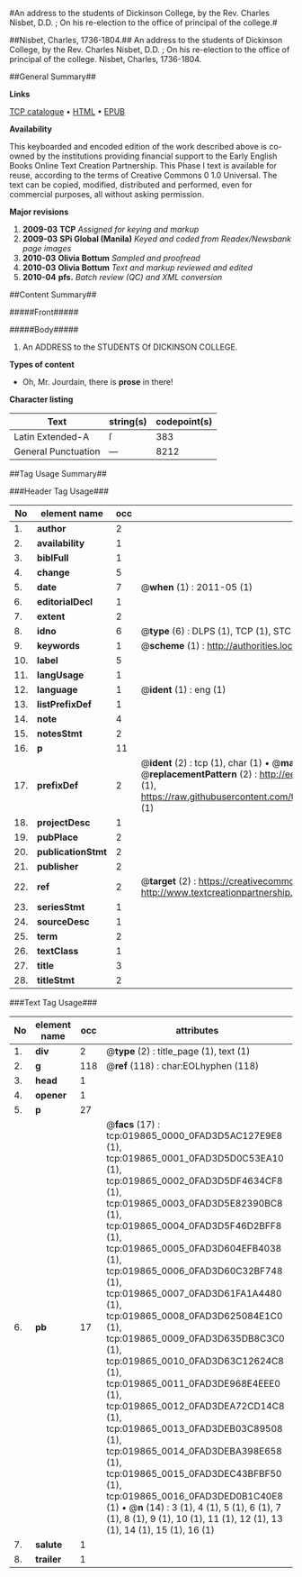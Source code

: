 #An address to the students of Dickinson College, by the Rev. Charles Nisbet, D.D. ; On his re-election to the office of principal of the college.#

##Nisbet, Charles, 1736-1804.##
An address to the students of Dickinson College, by the Rev. Charles Nisbet, D.D. ; On his re-election to the office of principal of the college.
Nisbet, Charles, 1736-1804.

##General Summary##

**Links**

[TCP catalogue](http://www.ota.ox.ac.uk/tcp/)  • 
[HTML](http://tei.it.ox.ac.uk/tcp/Texts-HTML/free/N15/N15575.html)  • 
[EPUB](http://tei.it.ox.ac.uk/tcp/Texts-EPUB/free/N15/N15575.epub)

**Availability**

This keyboarded and encoded edition of the
	       work described above is co-owned by the institutions
	       providing financial support to the Early English Books
	       Online Text Creation Partnership. This Phase I text is
	       available for reuse, according to the terms of Creative
	       Commons 0 1.0 Universal. The text can be copied,
	       modified, distributed and performed, even for
	       commercial purposes, all without asking permission.

**Major revisions**

1. __2009-03__ __TCP__ *Assigned for keying and markup*
1. __2009-03__ __SPi Global (Manila)__ *Keyed and coded from Readex/Newsbank page images*
1. __2010-03__ __Olivia Bottum__ *Sampled and proofread*
1. __2010-03__ __Olivia Bottum__ *Text and markup reviewed and edited*
1. __2010-04__ __pfs.__ *Batch review (QC) and XML conversion*

##Content Summary##

#####Front#####

#####Body#####

1. An ADDRESS to the STUDENTS Of DICKINSON COLLEGE.

**Types of content**

  * Oh, Mr. Jourdain, there is **prose** in there!

**Character listing**


|Text|string(s)|codepoint(s)|
|---|---|---|
|Latin Extended-A|ſ|383|
|General Punctuation|—|8212|

##Tag Usage Summary##

###Header Tag Usage###

|No|element name|occ|attributes|
|---|---|---|---|
|1.|__author__|2||
|2.|__availability__|1||
|3.|__biblFull__|1||
|4.|__change__|5||
|5.|__date__|7| @__when__ (1) : 2011-05 (1)|
|6.|__editorialDecl__|1||
|7.|__extent__|2||
|8.|__idno__|6| @__type__ (6) : DLPS (1), TCP (1), STC (1), NOTIS (1), IMAGE-SET (1), EVANS-CITATION (1)|
|9.|__keywords__|1| @__scheme__ (1) : http://authorities.loc.gov/ (1)|
|10.|__label__|5||
|11.|__langUsage__|1||
|12.|__language__|1| @__ident__ (1) : eng (1)|
|13.|__listPrefixDef__|1||
|14.|__note__|4||
|15.|__notesStmt__|2||
|16.|__p__|11||
|17.|__prefixDef__|2| @__ident__ (2) : tcp (1), char (1)  •  @__matchPattern__ (2) : ([0-9\-]+):([0-9IVX]+) (1), (.+) (1)  •  @__replacementPattern__ (2) : http://eebo.chadwyck.com/downloadtiff?vid=$1&page=$2 (1), https://raw.githubusercontent.com/textcreationpartnership/Texts/master/tcpchars.xml#$1 (1)|
|18.|__projectDesc__|1||
|19.|__pubPlace__|2||
|20.|__publicationStmt__|2||
|21.|__publisher__|2||
|22.|__ref__|2| @__target__ (2) : https://creativecommons.org/publicdomain/zero/1.0/ (1), http://www.textcreationpartnership.org/docs/. (1)|
|23.|__seriesStmt__|1||
|24.|__sourceDesc__|1||
|25.|__term__|2||
|26.|__textClass__|1||
|27.|__title__|3||
|28.|__titleStmt__|2||


###Text Tag Usage###

|No|element name|occ|attributes|
|---|---|---|---|
|1.|__div__|2| @__type__ (2) : title_page (1), text (1)|
|2.|__g__|118| @__ref__ (118) : char:EOLhyphen (118)|
|3.|__head__|1||
|4.|__opener__|1||
|5.|__p__|27||
|6.|__pb__|17| @__facs__ (17) : tcp:019865_0000_0FAD3D5AC127E9E8 (1), tcp:019865_0001_0FAD3D5D0C53EA10 (1), tcp:019865_0002_0FAD3D5DF4634CF8 (1), tcp:019865_0003_0FAD3D5E82390BC8 (1), tcp:019865_0004_0FAD3D5F46D2BFF8 (1), tcp:019865_0005_0FAD3D604EFB4038 (1), tcp:019865_0006_0FAD3D60C32BF748 (1), tcp:019865_0007_0FAD3D61FA1A4480 (1), tcp:019865_0008_0FAD3D625084E1C0 (1), tcp:019865_0009_0FAD3D635DB8C3C0 (1), tcp:019865_0010_0FAD3D63C12624C8 (1), tcp:019865_0011_0FAD3DE968E4EEE0 (1), tcp:019865_0012_0FAD3DEA72CD14C8 (1), tcp:019865_0013_0FAD3DEB03C89508 (1), tcp:019865_0014_0FAD3DEBA398E658 (1), tcp:019865_0015_0FAD3DEC43BFBF50 (1), tcp:019865_0016_0FAD3DED0B1C40E8 (1)  •  @__n__ (14) : 3 (1), 4 (1), 5 (1), 6 (1), 7 (1), 8 (1), 9 (1), 10 (1), 11 (1), 12 (1), 13 (1), 14 (1), 15 (1), 16 (1)|
|7.|__salute__|1||
|8.|__trailer__|1||
